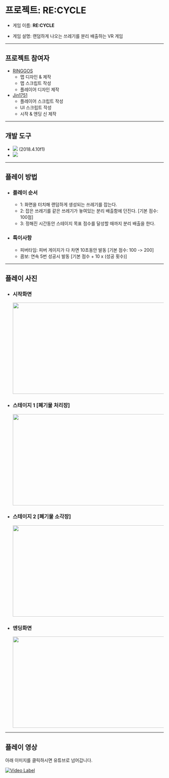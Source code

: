# 프로젝트: RE:CYCLE

- 게임 이름: **RE:CYCLE**

- 게임 설명: 랜덤하게 나오는 쓰레기를 분리 배출하는 VR 게임

---

## 프로젝트 참여자 ##
  - [RINGGOS](https://github.com/RINGGOS)
      - 맵 디자인 & 제작
      - 맵 스크립트 작성
      - 플레이어 디자인 제작
  - [Jin1751](https://github.com/Jin1751)
      - 플레이어 스크립트 작성
      - UI 스크립트 작성
      - 시작 & 엔딩 신 제작
---

## 개발 도구 ##
- <img src = "https://img.shields.io/badge/Unity-black?style=for-the-badge&logo=unity"/> (2018.4.10f1)
- <img src = "https://img.shields.io/badge/C Sharp-239120?style=for-the-badge&logo=Csharp&logoColor=white"/>

---

## 플레이 방법 ## 
 - ### 플레이 순서 ###
    - 1: 화면을 터치해 랜덤하게 생성되는 쓰레기를 잡는다.
    - 2: 잡은 쓰레기를 같은 쓰레기가 놓여있는 분리 배출함에 던진다. [기본 점수: 100점]
    - 3: 정해진 시간동안 스테이지 목표 점수를 달성할 때까지 분리 배출을 한다.

 - ### 특이사항 ###
    - 피버타임: 피버 게이지가 다 차면 10초동안 발동 [기본 점수: 100 -> 200]
    - 콤보: 연속 5번 성공시 발동 [기본 점수 + 10 x (성공 횟수)]

---

## 플레이 사진 ##
- ### 시작화면 ###
   <img src = "https://github.com/user-attachments/assets/420a85b3-f151-42e6-ac33-60cfcacb7204" width = 600, height = 289>
- ### 스테이지 1 [폐기물 처리장] ###
   <img src = "https://github.com/user-attachments/assets/a84d2adb-ac76-49e3-bad5-f016123d745f" width = 600, height = 289>
- ### 스테이지 2 [폐기물 소각장] ###
   <img src = "https://github.com/user-attachments/assets/6d56264e-7840-4626-885a-34d19b96d90a" width = 600, height = 289>
- ### 엔딩화면 ###
   <img src = "https://github.com/user-attachments/assets/ceea6be5-ce44-4b5a-b600-a336c1aecae8" width = 600, height = 289>
  
---      
      

## 플레이 영상 ##
아래 이미지를 클릭하시면 유튜브로 넘어갑니다.

 [![Video Label](http://img.youtube.com/vi/RxrZ5IOlXw0/0.jpg)](https://youtu.be/RxrZ5IOlXw0)
